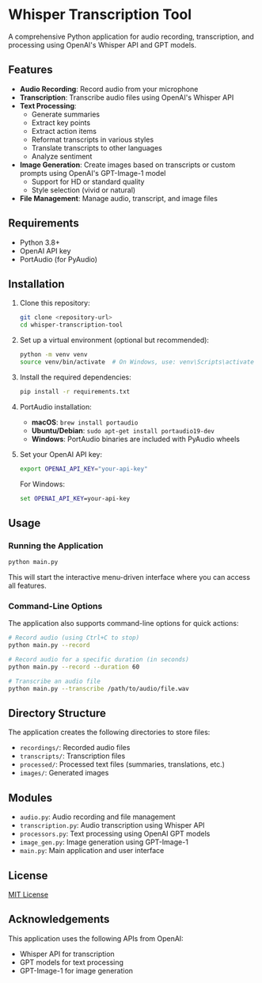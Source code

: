 # Whisper Transcription Tool

A comprehensive Python application for audio recording, transcription, and processing using OpenAI's Whisper API and GPT models.

## Features

- **Audio Recording**: Record audio from your microphone
- **Transcription**: Transcribe audio files using OpenAI's Whisper API
- **Text Processing**:
  - Generate summaries
  - Extract key points
  - Extract action items
  - Reformat transcripts in various styles
  - Translate transcripts to other languages
  - Analyze sentiment
- **Image Generation**: Create images based on transcripts or custom prompts using OpenAI's GPT-Image-1 model
  - Support for HD or standard quality
  - Style selection (vivid or natural)
- **File Management**: Manage audio, transcript, and image files

## Requirements

- Python 3.8+
- OpenAI API key
- PortAudio (for PyAudio)

## Installation

1. Clone this repository:
   ```bash
   git clone <repository-url>
   cd whisper-transcription-tool
   ```

2. Set up a virtual environment (optional but recommended):
   ```bash
   python -m venv venv
   source venv/bin/activate  # On Windows, use: venv\Scripts\activate
   ```

3. Install the required dependencies:
   ```bash
   pip install -r requirements.txt
   ```

4. PortAudio installation:
   - **macOS**: `brew install portaudio`
   - **Ubuntu/Debian**: `sudo apt-get install portaudio19-dev`
   - **Windows**: PortAudio binaries are included with PyAudio wheels

5. Set your OpenAI API key:
   ```bash
   export OPENAI_API_KEY="your-api-key"
   ```
   For Windows:
   ```cmd
   set OPENAI_API_KEY=your-api-key
   ```

## Usage

### Running the Application

```bash
python main.py
```

This will start the interactive menu-driven interface where you can access all features.

### Command-Line Options

The application also supports command-line options for quick actions:

```bash
# Record audio (using Ctrl+C to stop)
python main.py --record

# Record audio for a specific duration (in seconds)
python main.py --record --duration 60

# Transcribe an audio file
python main.py --transcribe /path/to/audio/file.wav
```

## Directory Structure

The application creates the following directories to store files:

- `recordings/`: Recorded audio files
- `transcripts/`: Transcription files
- `processed/`: Processed text files (summaries, translations, etc.)
- `images/`: Generated images

## Modules

- `audio.py`: Audio recording and file management
- `transcription.py`: Audio transcription using Whisper API
- `processors.py`: Text processing using OpenAI GPT models
- `image_gen.py`: Image generation using GPT-Image-1
- `main.py`: Main application and user interface

## License

[MIT License](LICENSE)

## Acknowledgements

This application uses the following APIs from OpenAI:
- Whisper API for transcription
- GPT models for text processing
- GPT-Image-1 for image generation
